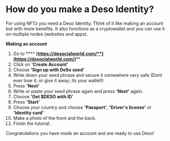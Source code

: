 # How do you make a Deso Identity?

For using NFTz you need a Deso Identity. Think of it like making an account but with more benefits. It also functions as a cryptowallet and you can use it on multiple nodes (websites and apps).



**Making an account**

1. Go to **** [**https://desocialworld.com/**](https://desocialworld.com/)****
2. Click on **'Create Account'**
3. Choose **'Sign up with DeSo seed'**
4. Write down your seed phrase and secure it somewhere very safe (Dont ever lose it; or give it away; its your wallet!)
5. Press **'Next'**
6. Write or paste your seed phrase again and press **'Next'** again.
7. Choose **'Get $DESO with ID'**
8. Press **'Start'**
9. Choose your country and choose **'Passport'**, **'Driver's license'** or **'Identity card'**
10. Make a photo of the front and the back.
11. Finish the tutorial.



Congratulations you have made an account and are ready to use Deso!



